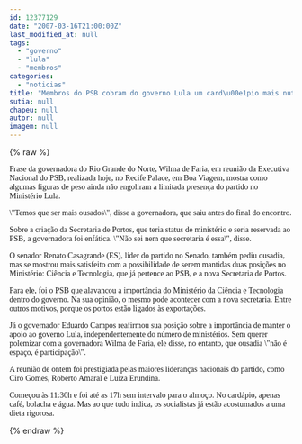 ```yaml
---
id: 12377129
date: "2007-03-16T21:00:00Z"
last_modified_at: null
tags:
  - "governo"
  - "lula"
  - "membros"
categories:
  - "noticias"
title: "Membros do PSB cobram do governo Lula um card\u00e1pio mais nutritivo"
sutia: null
chapeu: null
autor: null
imagem: null
---
```

{% raw %}
<p><P><FONT face=Verdana>Frase da governadora do Rio Grande do Norte, Wilma de Faria, em reunião da Executiva Nacional do PSB, realizada hoje, no Recife Palace, em Boa Viagem, mostra como algumas figuras de peso ainda não engoliram a limitada presença do partido no Ministério Lula. </FONT></P></p>
<p><P><FONT face=Verdana>\"Temos que ser mais ousados\", disse a governadora, que saiu antes do final do encontro. </FONT></P></p>
<p><P><FONT face=Verdana>Sobre a criação da Secretaria de Portos, que teria status de ministério e seria reservada ao PSB, a governadora foi enfática. \"Não sei nem que secretaria é essa\", disse.</FONT></P></p>
<p><P><FONT face=Verdana>O senador Renato Casagrande (ES), líder do partido no Senado, também pediu ousadia, mas se mostrou mais satisfeito com a possibilidade de serem mantidas duas posições no Ministério: Ciência e Tecnologia, que já pertence ao PSB, e a nova Secretaria de Portos. </FONT></P></p>
<p><P><FONT face=Verdana>Para ele, foi o PSB que alavancou a importância do Ministério da Ciência e Tecnologia dentro do governo. Na sua opinião,&nbsp;o mesmo pode acontecer com a nova secretaria. </FONT><FONT face=Verdana>Entre outros motivos, porque os portos estão ligados às exportações.</FONT></P></p>
<p><P><FONT face=Verdana>Já o governador Eduardo Campos reafirmou sua posição sobre a importância de manter o apoio ao governo Lula, independentemente do número de ministérios. Sem querer polemizar com a governadora Wilma de Faria, ele disse, no entanto,&nbsp;que ousadia \"não é espaço, é participação\".</FONT></P></p>
<p><P><FONT face=Verdana>A reunião de ontem foi prestigiada pelas maiores lideranças nacionais do partido, como Ciro Gomes, Roberto Amaral e Luíza Erundina. </FONT></P></p>
<p><P><FONT face=Verdana>Começou às 11:30h e foi até as 17h sem intervalo para o almoço. No cardápio, apenas café, bolacha e água. Mas ao que tudo indica, os socialistas já estão acostumados a uma dieta rigorosa.&nbsp;</FONT><FONT face=Verdana></FONT></P> </p>
{% endraw %}